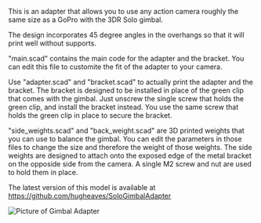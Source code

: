 
This is an adapter that allows you to use any action camera roughly the same size as a GoPro with the 3DR Solo gimbal.

The design incorporates 45 degree angles in the overhangs so that it will print well without supports.

"main.scad" contains the main code for the adapter and the bracket. You can edit this file to customite the fit of the adapter to your camera.

Use "adapter.scad" and "bracket.scad" to actually print the adapter and the bracket. The bracket is designed to be installed in place of the green clip that comes with the gimbal. Just unscrew the single screw that holds the green clip, and install the bracket instead. You use the same screw that holds the green clip in place to secure the bracket.

"side_weights.scad" and "back_weight.scad" are 3D printed weights that you can use to balance the gimbal. You can edit the parameters in those files to change the size and therefore the weight of those weights. The side weights are designed to attach onto the exposed edge of the metal bracket on the opposide side from the camera. A single M2 screw and nut are used to hold them in place.

The latest version of this model is available at
https://github.com/hugheaves/SoloGimbalAdapter

![Picture of Gimbal Adapter](https://github.com/hugheaves/SoloGimbalAdapter/raw/master/adapter/adapter.png)
